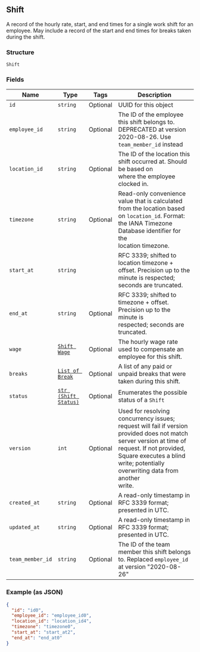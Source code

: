 ## Shift

A record of the hourly rate, start, and end times for a single work shift
for an employee. May include a record of the start and end times for breaks
taken during the shift.

### Structure

`Shift`

### Fields

| Name | Type | Tags | Description |
|  --- | --- | --- | --- |
| `id` | `string` | Optional | UUID for this object |
| `employee_id` | `string` | Optional | The ID of the employee this shift belongs to. DEPRECATED at version 2020-08-26. Use `team_member_id` instead |
| `location_id` | `string` | Optional | The ID of the location this shift occurred at. Should be based on<br>where the employee clocked in. |
| `timezone` | `string` | Optional | Read-only convenience value that is calculated from the location based<br>on `location_id`. Format: the IANA Timezone Database identifier for the<br>location timezone. |
| `start_at` | `string` |  | RFC 3339; shifted to location timezone + offset. Precision up to the<br>minute is respected; seconds are truncated. |
| `end_at` | `string` | Optional | RFC 3339; shifted to timezone + offset. Precision up to the minute is<br>respected; seconds are truncated. |
| `wage` | [`Shift Wage`](/doc/models/shift-wage.md) | Optional | The hourly wage rate used to compensate an employee for this shift. |
| `breaks` | [`List of Break`](/doc/models/break.md) | Optional | A list of any paid or unpaid breaks that were taken during this shift. |
| `status` | [`str (Shift Status)`](/doc/models/shift-status.md) | Optional | Enumerates the possible status of a `Shift` |
| `version` | `int` | Optional | Used for resolving concurrency issues; request will fail if version<br>provided does not match server version at time of request. If not provided,<br>Square executes a blind write; potentially overwriting data from another<br>write. |
| `created_at` | `string` | Optional | A read-only timestamp in RFC 3339 format; presented in UTC. |
| `updated_at` | `string` | Optional | A read-only timestamp in RFC 3339 format; presented in UTC. |
| `team_member_id` | `string` | Optional | The ID of the team member this shift belongs to. Replaced `employee_id` at version "2020-08-26" |

### Example (as JSON)

```json
{
  "id": "id0",
  "employee_id": "employee_id0",
  "location_id": "location_id4",
  "timezone": "timezone0",
  "start_at": "start_at2",
  "end_at": "end_at0"
}
```

